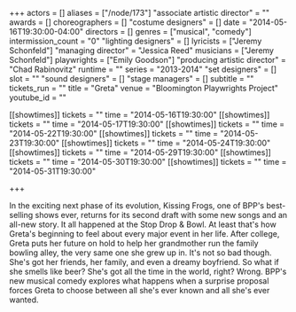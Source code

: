 +++
actors = []
aliases = ["/node/173"]
"associate artistic director" = ""
awards = []
choreographers = []
"costume designers" = []
date = "2014-05-16T19:30:00-04:00"
directors = []
genres = ["musical", "comedy"]
intermission_count = "0"
"lighting designers" = []
lyricists = ["Jeremy Schonfeld"]
"managing director" = "Jessica Reed"
musicians = ["Jeremy Schonfeld"]
playwrights = ["Emily Goodson"]
"producing artistic director" = "Chad Rabinovitz"
runtime = ""
series = "2013-2014"
"set designers" = []
slot = ""
"sound designers" = []
"stage managers" = []
subtitle = ""
tickets_run = ""
title = "Greta"
venue = "Bloomington Playwrights Project"
youtube_id = ""


[[showtimes]]
  tickets = ""
  time = "2014-05-16T19:30:00"
[[showtimes]]
  tickets = ""
  time = "2014-05-17T19:30:00"
[[showtimes]]
  tickets = ""
  time = "2014-05-22T19:30:00"
[[showtimes]]
  tickets = ""
  time = "2014-05-23T19:30:00"
[[showtimes]]
  tickets = ""
  time = "2014-05-24T19:30:00"
[[showtimes]]
  tickets = ""
  time = "2014-05-29T19:30:00"
[[showtimes]]
  tickets = ""
  time = "2014-05-30T19:30:00"
[[showtimes]]
  tickets = ""
  time = "2014-05-31T19:30:00"

+++

In the exciting next phase of its evolution, Kissing Frogs, one of BPP's best-selling shows ever, returns for its second draft with some new songs and an all-new story. It all happened at the Stop Drop & Bowl. At least that's how Greta's beginning to feel about every major event in her life. After college, Greta puts her future on hold to help her grandmother run the family bowling alley, the very same one she grew up in. It's not so bad though. She's got her friends, her family, and even a dreamy boyfriend. So what if she smells like beer? She's got all the time in the world, right? Wrong. BPP's new musical comedy explores what happens when a surprise proposal forces Greta to choose between all she's ever known and all she's ever wanted.
